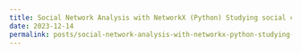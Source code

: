 ```yaml
---
title: Social Network Analysis with NetworkX (Python) Studying social connections
date: 2023-12-14
permalink: posts/social-network-analysis-with-networkx-python-studying-social-connections
---
```



